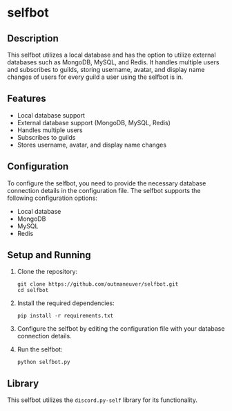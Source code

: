 # selfbot

## Description

This selfbot utilizes a local database and has the option to utilize external databases such as MongoDB, MySQL, and Redis. It handles multiple users and subscribes to guilds, storing username, avatar, and display name changes of users for every guild a user using the selfbot is in.

## Features

- Local database support
- External database support (MongoDB, MySQL, Redis)
- Handles multiple users
- Subscribes to guilds
- Stores username, avatar, and display name changes

## Configuration

To configure the selfbot, you need to provide the necessary database connection details in the configuration file. The selfbot supports the following configuration options:

- Local database
- MongoDB
- MySQL
- Redis

## Setup and Running

1. Clone the repository:
   ```
   git clone https://github.com/outmaneuver/selfbot.git
   cd selfbot
   ```

2. Install the required dependencies:
   ```
   pip install -r requirements.txt
   ```

3. Configure the selfbot by editing the configuration file with your database connection details.

4. Run the selfbot:
   ```
   python selfbot.py
   ```

## Library

This selfbot utilizes the `discord.py-self` library for its functionality.
